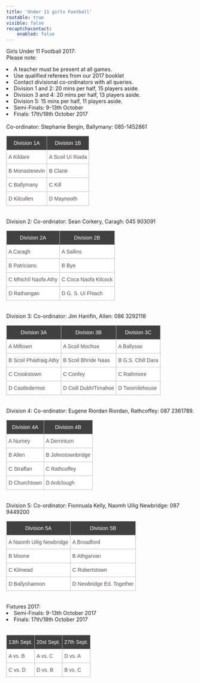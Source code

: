 ```yaml
---
title: 'Under 11 girls Football'
routable: true
visible: false
recaptchacontact:
    enabled: false
---
```


Girls Under 11 Football 2017:
<br>
Please note:
<li>A teacher must be present at all games.</li>
<li>Use qualified referees from our 2017 booklet</li>
<li>Contact divisional co-ordinators with all queries.</li>
<li>Division 1 and 2: 20 mins per half, 15 players aside.</li>
<li>Division 3 and 4: 20 mins per half, 13 players aside.</li>
<li>Division 5: 15 mins per half, 11 players aside.</li>
<li>Semi-Finals: 9-13th October</li>
<li>Finals: 17th/18th October 2017</li>
<br>
Co-ordinator: Stephanie Bergin, Ballymany: 085-1452861
<style type="text/css">
.tg {border-collapse:collapse;border-spacing:0;border-color:#bbb;}
.tg td{font-family:Arial, sans-serif;font-size:14px;padding:10px 5px;border-style:solid;border-width:1px;overflow:hidden;word-break:normal;border-color:#bbb;color:#594F4F;background-color:#ffffff;}
.tg th{font-family:Arial, sans-serif;font-size:14px;font-weight:normal;padding:10px 5px;border-style:solid;border-width:1px;overflow:hidden;word-break:normal;border-color:#bbb;color:#ffffff
;background-color:#404040;}
.tg .tg-s6z2{text-align:center}
</style>
<table class="tg">
<tr>
<th class="tg-031e">Division 1A</th>
<th class="tg-031e">Division 1B</th>
</tr>
<tr>
<td class="tg-031e">A Kildare</td>
<td class="tg-031e">A Scoil Uí Riada</td>
</tr>
<tr>
<td class="tg-031e">B Monasterevin</td>
<td class="tg-031e">B Clane</td>
</tr>
<tr>
<td class="tg-031e">C Ballymany</td>
<td class="tg-031e">C Kill</td>
</tr>
<tr>
<td class="tg-031e">D Kilcullen</td>
<td class="tg-031e">D Maynooth</td>
</tr>
</table>
<br>
Division 2: Co-ordinator: Sean Corkery, Caragh: 045 903091
<table class="tg">
<tr>
<th class="tg-031e">Division 2A</th>
<th class="tg-031e">Division 2B</th>
</tr>
<tr>
<td class="tg-031e">A Caragh</td>
<td class="tg-031e">A Sallins</td>
</tr>
<tr>
<td class="tg-031e">B Patricians</td>
<td class="tg-031e">B Bye</td>
</tr>
<tr>
<td class="tg-031e">C Mhichíl Naofa Athy</td>
<td class="tg-031e">C Coca Naofa Kilcock</td>
</tr>
<tr>
<td class="tg-031e">D Rathangan</td>
<td class="tg-031e">D G. S. Uí Fhiach</td>
</tr>
</table>
<br>
Division 3: Co-ordinator: Jim Hanifin, Allen: 086 3292118
<table class="tg">
<tr>
<th class="tg-031e">Division 3A</th>
<th class="tg-031e">Division 3B</th>
<th class="tg-031e">Division 3C</th>
</tr>
<tr>
<td class="tg-031e">A Milltown</td>
<td class="tg-031e">A Scoil Mochua</td>
<td class="tg-031e">A Ballysax</td>
</tr>
<tr>
<td class="tg-031e">B Scoil Phádraig Athy</td>
<td class="tg-031e">B Scoil Bhríde Naas</td>
<td class="tg-031e">B G.S. Chill Dara</td>
</tr>
<tr>
<td class="tg-031e">C Crookstown</td>
<td class="tg-031e">C Confey</td>
<td class="tg-031e">C Rathmore</td>
</tr>
<tr>
<td class="tg-031e">D Castledermot</td>
<td class="tg-031e">D Coill Dubh/Timahoe</td>
<td class="tg-031e">D Twomilehouse</td>
</tr>
</table>
<br>
Division 4: Co-ordinator: Eugene Riordan Riordan, Rathcoffey: 087 2361789.
<table class="tg">
<tr>
<th class="tg-031e">Division 4A</th>
<th class="tg-031e">Division 4B</th>
</tr>
<tr>
<td class="tg-031e">A Nurney</td>
<td class="tg-031e">A Derrinturn</td>
</tr>
<tr>
<td class="tg-031e">B Allen</td>
<td class="tg-031e">B Johnstownbridge</td>
</tr>
<tr>
<td class="tg-031e">C Straffan</td>
<td class="tg-031e">C Rathcoffey</td>
</tr>
<tr>
<td class="tg-031e">D Churchtown</td>
<td class="tg-031e">D Ardclough</td>
</tr>
</table>
<br>
Division 5: Co-ordinator: Fionnuala Kelly, Naomh Uilig Newbridge: 087 9449200
<table class="tg">
<tr>
<th class="tg-031e">Division 5A</th>
<th class="tg-031e">Division 5B</th>
</tr>
<tr>
<td class="tg-031e">A Naomh Uilig Newbridge</td>
<td class="tg-031e">A Broadford</td>
</tr>
<tr>
<td class="tg-031e">B Moone</td>
<td class="tg-031e">B Athgarvan</td>
</tr>
<tr>
<td class="tg-031e">C Kilmead</td>
<td class="tg-031e">C Robertstown</td>
</tr>
<tr>
<td class="tg-031e">D Ballyshannon</td>
<td class="tg-031e">D Newbridge Ed. Together</td>
</tr>
</table>
<br>
Fixtures 2017:
<br>
<li>Semi-Finals: 9-13th October 2017</li>
<li>Finals: 17th/18th October 2017</li>
<br>
<table class="tg">
<tr>
<th class="tg-031e">13th Sept.</th>
<th class="tg-031e">20st Sept.</th>
<th class="tg-031e">27th Sept.</th>
</tr>
<tr>
<td class="tg-031e">A vs. B</td>
<td class="tg-031e">A vs. C</td>
<td class="tg-031e">D vs. A</td>
</tr>
<tr>
<td class="tg-031e">C vs. D</td>
<td class="tg-031e">D vs. B</td>
<td class="tg-031e">B vs. C</td>
</tr>
</table>
</html>
